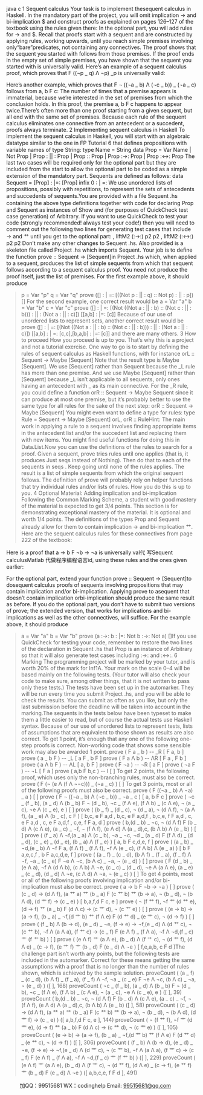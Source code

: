 java c
1 Sequent calculus Your task is to implement thesequent calculus   in   Haskell.    In the mandatory part   of the   project,   you   will   omit   implication   →   and   bi-implication   $   and   construct   proofs   as   explained   on   pages   126–127   of the   textbook   using   the   rules   given   there:
In   the   optional   part,   you   will   add   rules   for   →   and   $.
Recall   that   proofs   start   with   a   sequent   and   are   constructed   by   applying   rules,   working   upwards,   until you   reach simple premises involving   only“bare”predicates,   not   containing   any   connectives.   The   proof shows that the   sequent you   started   with   follows   from   those   premises.    If the   proof ends   in   the   empty   set   of simple   premises,   you   have   shown that   the   sequent you   started   with   is universally valid.
Here’s   an   example   of a   sequent   calculus   proof,   which   proves   that   F   ((¬p _ q) Λ ¬p) _p   is   universally   valid:

Here’s   another   example,   which   proves   that   F   ¬   ((¬a _ b) Λ   (¬c _ b)) _ (¬a _ c)   follows   from   a, b   F   c:
The   number   of   times   that   a   premise   appears   is   immaterial,   because   we’re   interested   in   the   set    of   premises   from   which   the   conclusion   holds.      In   this   proof,   the   premise   a, b   F   c   happens   to   appear   twice.There’s   often   more   than   one   proof   starting   from   a   given   sequent,   but   all   end   with   the   same   set   of   premises.    Because   each   rule   of   the   sequent   calculus   eliminates   one   connective   from   an   antecedent   or   a   succedent,   proofs   always   terminate.
2 Implementing sequent calculus in Haskell 
To   implement   the   sequent   calculus   in   Haskell,   you   will   start   with   an   algebraic   datatype   similar   to   the   one   in   FP   Tutorial   6   that   deﬁnes   propositions   with   variable   names   of type   String:
type Name   =   String
data Prop   = Var   Name
|   Not   Prop
|   Prop   :   || :   Prop
|   Prop   ::   Prop
|   Prop   :->:   Prop
|   Prop   :<->:   Prop
The   last   two   cases   will   be   required   only   for   the   optional   part   but   they   are   included   from   the   start   to   allow   the   optional   part   to   be   coded   as   a   simple   extension   of the   mandatory   part.
Sequents   are   deﬁned   as   follows:
data   Sequent   =   [Prop]   :   |=:   [Prop]
infix   0   :   |   =:
We use unordered lists of propositions, possibly with   repetitions,   to   represent   the   sets   of antecedents   and   succedents   of sequents.You   are   provided   with   a   ﬁle   Sequent   .hs   containing   the   above   type   deﬁnitions   together   with   code   for   declaring   Prop and      Sequent as   instances   of   Show and    (for   purposes   of   QuickCheck   test      case   generation) of Arbitrary.   If you want to use   QuickCheck to test   your   code   (strongly   recommended!   always   test   your   code!)    then   you   will   need   to   comment   out   the   following   two   lines   for   generating   test   cases   that   include   →   and 艹 until   you   get   to   the   optional   part:
,   liftM2   (:->:) p2 p2
,   liftM2   (:<->:) p2 p2
Don’t   make   any   other   changes   to   Sequent   .hs.
Also   provided   is   a   skeleton   ﬁle   called   Project   .hs   which   imports   Sequent.   Your job   is   to   deﬁne   the   function
prove   :: Sequent   ->   [Sequent]in   Project   .hs   which,   when   applied   to   a   sequent,   produces   the   list   of   simple   sequents   from   which   that   sequent   follows   according   to   a   sequent   calculus   proof.    You   need   not   produce   the   proof   itself,   just   the   list   of premises.
For   the   ﬁrst   example   above,   it   should   produce
> p   =   Var   "p"
>   q   =   Var   "q"
> prove   ([]   :   |   =:   [((Not p   :   || :   q)   ::   Not   p)   :   || :   p])
[]
For   the   second   example,   one   correct   result   would   be
>   a   =   Var   "a"
> b   =   Var   "b"
>   c   =   Var   "c"
> prove   ([]   :   |   =:   [(Not   ((Not   a   :   || : b)   ::   (Not   c   :   || : b)))   :   || :   (Not   a   :   || :   c)])
[[a,b]   :   |=:   [c]]
Because   of our   use   of unordered   lists   to   represent   sets,   another   correct   result   would   be
> prove   ([]   :   |   =:   [(Not   ((Not   a   :   || : b)   ::   (Not   c   :   || : b)))   :   || :   (Not   a   :   || :   c)]) 
[[a,b]   :   |   =:   [c,c],[b,a,b]   :   |=:   [c]]
and   there   are   many   others. 
3 How to proceed 
How   you   proceed   is   up   to   you.      That’s   why   this   is   a   project   and   not   a   tutorial   exercise.
One   way   to   go   is   to   start   by   deﬁning   the   rules   of   sequent   calculus   as   Haskell   functions,   with   for   instance
orL   :: Sequent   -> Maybe   [Sequent]
Note that the result type   is Maybe   [Sequent].    We use    [Sequent]   rather   than   Sequent   because   the   _L rule   has   more   than   one   premise.   And   we   use   Maybe   [Sequent]   rather   than    [Sequent]   because   _L isn’t   applicable   to   all   sequents,   only   ones   having   an   antecedent   with   _ as   its   main   connective.         For   the   _R rule,   you   could   deﬁne   a   function
orR   :: Sequent   -> Maybe   Sequent
since   it   can   produce   at   most   one   premise,   but   it’s   probably   better   to   use   the   same   type   for   all   rules   for   the   sake   of the   next   step:
orR   :: Sequent   -> Maybe   [Sequent]
You   might   even   want   to   deﬁne   a   type   for   rules:
type Rule =   Sequent   -> Maybe   [Sequent]
orL,   orR   :: RuleHint: The    main   work   in    applying      a   rule   to      a   sequent   involves   ﬁnding      appropriate   items   in   the   antecedent   list   and/or   the   succedent   list   and   replacing   them   with   new   items.   You   might   ﬁnd   useful   functions   for   doing   this   in   Data.List.Now you   can use the   deﬁnitions of the   rules   to   search   for   a   proof.    Given   a   sequent, prove   tries   rules   until   one   applies   (that   is,   it   produces   Just seqs      instead   of   Nothing).    Then   do   that   to   each   of   the   sequents   in   seqs   .    Keep   going   until   none   of the   rules   applies.    The   result   is   a   list   of   simple   sequents   from   which   the   original   sequent   follows.
The   deﬁnition   of prove   will   probably   rely   on   helper   functions   that   try   individual   rules   and/or   lists   of rules.    How   you   do   this   is   up   to   you.
4          Optional Material: Adding implication and bi-implication Following   the   Common   Marking   Scheme,   a   student   with   good   mastery   of   the   material   is   expected   to   get   3/4   points.    This   section   is   for   demonstrating   exceptional   mastery   of   the   material.   It   is   optional   and   worth   1/4   points.
The   deﬁnitions of the types Prop   and   Sequent   already   allow for   them   to   contain   implication   →   and   bi-implication   艹.
Here   are   the   sequent   calculus   rules   for   these   connectives   from   page   222   of the   textbook:

Here   is   a   proof   that   a   →   b   F   ¬b   →   ¬a   is   universally   val代 写Sequent calculusMatlab
代做程序编程语言id,   using   these   rules   and   the   ones   given   earlier:

For   the   optional   part,   extend   your   function
prove   :: Sequent   ->   [Sequent]to dosequent calculus proofs of sequents involving propositions that may contain   implication   and/or   bi-implication.   Applying prove   to asequent that doesn’t contain implication orbi-implication should   produce the same result as before.    If you do the optional part, you don’t   have to   submit two   versions   of prove;   the   extended   version,   that   works   for   implications   and   bi-implications   as   well   as   the   other   connectives,   will   suﬃce.
For   the   example   above,   it   should   produce
>   a   =   Var   "a"
> b   =   Var   "b"
> prove   (a   :->: b   :   |=:   Not   b   :->:   Not   a)
[]If you   use   QuickCheck   for testing your   code,   remember to   restore   the   two   lines   of the   declaration   in   Sequent   .hs   that   Prop   is   an   instance   of Arbitrary   so   that   it   will   also   generate   test   cases   including   :->:   and      :<->:.
6 Marking 
The   programming   project   will   be   marked   by   your   tutor,   and   is   worth   20%   of the   mark   for   Inf1A.         Your   mark   on   the   scale   0–4   will   be   based   mainly   on   the   following   tests.    (Your   tutor   will   also   check   your   code   to   make   sure,   among   other   things,   that   it   is   not   written   to   pass   only    these   tests.)    The   tests   have   been   set   up   in   the   automarker.      They   will   be   run   every   time   you   submit   Project   .hs,   and   you   will   be   able   to   check   the   results.    You   can   submit    as   often   as   you   like,   but   only   the   last   submission   before   the   deadline   will   be   taken   into   account   in   the   marking.The   sequents   in the tests below   have been   typeset   to   make   them   a   little   easier   to   read,   but   of course   the   actual   tests   use   Haskell   syntax.   Because   of our   use   of unordered   lists   to   represent   tests,   lists   of   assumptions   that   are   equivalent   to   those   shown   as   results   are   also   correct.
To   get   1   point,   it’s   enough   that   any   one   of   the   following   one-step   proofs   is   correct.      Non-working   code   that   shows   some   sensible   work   may   also   be   awarded   1   point.
> prove   (   F   a   _ b         )         --   _R
[    F   a, b      ]
> prove   (   a _ b   F         )         --   _L
[   a   F         ,   b   F         ]
> prove   (   F   a   Λ b      )          --   ΛR
[   F   a       ,   F   b      ]
> prove   (   a Λ b   F         )          --   ΛL
[   a,   b   F         ]
> prove   (   F   ¬a      )               --   ¬R
[   a   F         ]
> prove   (   ¬a   F         )               --   ¬L
[    F   a      ]
> prove   (   a,b   F   b,c      )      --   I
[   ]
To   get   2   points,   the   following   proof,   which   uses   only   the   non-branching   rules,   must   also   be   correct.
> prove   (   F   (¬   (e Λ (f Λ ¬¬c))) _   (¬a _ c)         )   [   ]
To   get   3   points,   most   or   all   of the   following   proofs   must   also   be   correct.
> prove   (   F   ((¬a _ b) Λ ¬a) _   a         )   [   ]
> prove   (   F ¬   ((¬a _ b) Λ (¬c _ b)) _ ¬a _ c         )   [   a,   b   F   c      ]
> prove   ( ¬c _ (f _ b), (a _ d) Λ (b _ b) F   ¬   (d _ b),   ¬c _ (f   Λ e), (f   Λ b) _ (c Λ e),   ¬   (a _ c),   ¬e Λ (c _ e),   e          )   [   ]
> prove   ( (b _ f) _ (d _ c),   ¬   (d _ a),   ¬   (d Λ f),   ¬   (a Λ f), (a _ e) Λ (b _ c),   c   F            )
[ b,c,   e   F   a,d       , b,c,   e   F   a,d,f       , b,c,e,   f   F   a,d       , c,   e   F   a,d       , c,   e   F   a,d,f       , c,e,   f   F   a,   d      ]
> prove   ( b,(d _ b) _ ¬c,   ¬   (d Λ f) F   (b _ d) Λ (c Λ e), (a _ c) _ ¬f,   ¬   (f Λ f), (e Λ d) Λ (a _ d),c, (b Λ b) Λ (e _ b)       )   [   ]
> prove   ( (f _ a) Λ ¬f,(a _ a) Λ (c _ b),   ¬a _ ¬c,   ¬d _ (a _ d)
F   (f Λ d) _ (d _ d), (c _ e)   _ (d _   e), (b   _   a)   Λ (f _ e)       )
[   a,   b   F   c,d,e,   f      ]
> prove   ( (a _ b) _ ¬d,(e _ b) Λ ¬f   F   a, (f Λ f) _ (f Λ f),   ¬f Λ (e _ c), (f Λ b) Λ (e _ a)       )   [ b   F   a,e,c,f      ,   b   F   a,c,d,e,   f    ]
> prove   ( (a _ f) _ (c _ d), (b Λ f) _ (f _ a), (f _ f) Λ ¬f,   ¬a _ (c _ e) F ¬e Λ ¬c, (b Λ c) _ ¬a,   ¬   (e _ d)       )   [   ]
> prove   (   F   (d _ b) _ (e Λ a),   ¬f Λ (d   Λ b), (c Λ b) Λ ¬e, (c _ c) _ (d _ d),
¬e Λ (a Λ e), (a _ e) _ (c _ d), (d _ d) Λ ¬e, (c Λ d) Λ   ¬a, ¬   (e _ c)       )   [   ]
To   get   4   points,   most   or   all   of the   following   proofs   involving   implication   and/or   bi-implication   must   also   be   correct.
> prove   (   a   →   b   F   ¬b   →   ¬a          )   [   ]
> prove   (   (c _ d) →   (d Λ f), (a 艹 a) 艹   (b   _ a)   F   (c 艹 b)   艹   (b   →   a),   ¬   (b   _ d),   ¬   (b   Λ d), (d   艹   f)   →   (c _ e)          ) [   b,a,f,d   F   c,   e    ]
> prove   ( ¬   (f 艹 f),   ¬f   艹   (d 艹   e), (d   →   f)   艹   (a _ b)   F   (d Λ c) →   (c   艹   d),   ¬   (c   艹   e)         ) [   ]
> prove   (   (e →   b) →   (a →   f), (b _ a) _ ¬f,(d 艹 b) 艹   (f   Λ e)   F   (d 艹 d) _   (e   艹   c),   ¬   (d   →   f)         )   [   ]
> prove   (   (f _ b) Λ (b →   d), (e _ d) _ ¬e, (f   →   e) →   ¬f,(e _ d) Λ (d 艹 c),   ¬   (c 艹 b),   ¬f   Λ   (a   Λ a),
(f 艹 c) →   (c _ f) F   (e Λ f) _ (f Λ a),   ¬f Λ ¬d,(f _ c) 艹 (f 艹 b)       )   [   ]
> prove   (   (e Λ f) 艹   (a Λ e), (b _ d) Λ (f 艹 c),   ¬   (d 艹 f), (d Λ e) _ (c →   f), (e 艹 f)   艹   (b _ d) F   (e _ d) Λ ¬e          )   [   f,e,a,b,   c   F   d      ]The   challenge   part   isn’t   worth   any   points,   but   the   following   tests   are   included   in   the   automarker.   Correct for these means getting the same assumptions with a proof that is no   longer than   the   number   of rules   shown,   which   is   achieved   by   the   sample   solution.
> proveCount   ( (a _ f) _ (c _ d), (b Λ f) _ (f _ a), (f _ f) Λ ¬f,   ¬a _ (c _ e) F ¬e Λ ¬c, (b Λ c) _ ¬a,   ¬   (e _ d)       )   ([   ],   168)
> proveCount   ( ¬c _ (f _ b), (a _ d) Λ (b _ b) F   ¬   (d _ b),   ¬c _ (f   Λ e), (f Λ b) _ (c   Λ e),   ¬   (a _ c),   ¬e Λ (c _ e),   e          )   ([   ],   39)
> proveCount   ( b,(d _ b) _ ¬c,   ¬   (d Λ f) F   (b _ d) Λ (c Λ e), (a _ c) _ ¬f,   ¬   (f Λ f), (e Λ d) Λ (a _ d),c, (b Λ b) Λ (e _ b)   ([   ],   58)
> proveCount   (   (c _ d) →   (d Λ f), (a 艹 a) 艹   (b _ a) F   (c   艹   b)   艹   (b   →   a),   ¬   (b _ d),   ¬   (b Λ d), (d 艹 f)   →   (c   _ e)         )   ([ a,b,f,d   F   c,   e    ],   144)
> proveCount   ( ¬   (f 艹 f),   ¬f   艹   (d 艹 e), (d   →   f)   艹   (a   _ b)   F   (d Λ c) →   (c   艹   d),   ¬   (c   艹   e)         )   ([   ],   105)
> proveCount   (   (e →   b) →   (a →   f), (b _ a) _ ¬f,(d 艹 b) 艹   (f   Λ e) F   (d   艹   d) _   (e   艹   c),   ¬   (d   →   f)         )   ([   ],   306)
> proveCount   (   (f _ b) Λ (b →   d), (e _ d) _ ¬e, (f   →   e) →   ¬f,(e _ d) Λ (d 艹 c),   ¬   (c 艹   b),   ¬f   Λ   (a Λ a),
(f 艹 c) →   (c _ f) F   (e Λ f) _ (f Λ a),   ¬f Λ ¬d,(f _ c) 艹 (f 艹 b)       )
([   ],   229)
> proveCount   (   (e Λ f) 艹   (a Λ e), (b _ d) Λ (f 艹 c),   ¬   (d 艹 f), (d Λ e) _ (c →   f), (e 艹 f)   艹   (b   _ d)   F   (e _ d) Λ ¬e          )   ([ a,b,c,e,   f   F   d      ],   491)

         
加QQ：99515681  WX：codinghelp  Email: 99515681@qq.com
